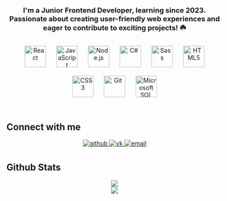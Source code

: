 
  

### <div align="center">I'm a Junior Frontend Developer, learning since 2023. Passionate about creating user-friendly web experiences and eager to contribute to exciting projects! ☘️</div>  
  

<div align="center">  
  <a href="https://reactjs.org/" target="_blank"><img style="margin: 10px" src="https://profilinator.rishav.dev/skills-assets/react-original-wordmark.svg" alt="React" height="50" /></a>  
  <a href="https://www.javascript.com/" target="_blank"><img style="margin: 10px" src="https://profilinator.rishav.dev/skills-assets/javascript-original.svg" alt="JavaScript" height="50" /></a>  
  <a href="https://nodejs.org/" target="_blank"><img style="margin: 10px" src="https://profilinator.rishav.dev/skills-assets/nodejs-original-wordmark.svg" alt="Node.js" height="50" /></a>  
  <a href="https://docs.microsoft.com/en-us/dotnet/csharp/" target="_blank"><img style="margin: 10px" src="https://profilinator.rishav.dev/skills-assets/csharp-original.svg" alt="C#" height="50" /></a>  
  <a href="https://sass-lang.com/" target="_blank"><img style="margin: 10px" src="https://profilinator.rishav.dev/skills-assets/sass-original.svg" alt="Sass" height="50" /></a>  
  <a href="https://en.wikipedia.org/wiki/HTML5" target="_blank"><img style="margin: 10px" src="https://profilinator.rishav.dev/skills-assets/html5-original-wordmark.svg" alt="HTML5" height="50" /></a>  
  <a href="https://www.w3schools.com/css/" target="_blank"><img style="margin: 10px" src="https://profilinator.rishav.dev/skills-assets/css3-original-wordmark.svg" alt="CSS3" height="50" /></a>  
  <a href="https://github.com/" target="_blank"><img style="margin: 10px" src="https://profilinator.rishav.dev/skills-assets/git-scm-icon.svg" alt="Git" height="50" /></a>  
  <a href="https://www.microsoft.com/en-us/sql-server" target="_blank"><img style="margin: 10px" src="https://profilinator.rishav.dev/skills-assets/sql-server-original-wordmark.svg" alt="Microsoft SQL Server" height="50" /></a>  
</div>

<br/>  

## Connect with me  
<div align="center">
<a href="https://github.com/hell077" target="_blank">
<img src=https://img.shields.io/badge/github-%2324292e.svg?&style=for-the-badge&logo=github&logoColor=white alt=github style="margin-bottom: 5px;" />
</a>  
<a href="https://vk.com/imfine_ok" target="_blank">
<img src=https://img.shields.io/badge/VK-%233498db.svg?&style=for-the-badge&logo=vk&logoColor=white alt=vk style="margin-bottom: 5px;" />
</a>  
<a href="mailto:gdhald4@gmail.com" target="_blank">
<img src="https://img.shields.io/badge/Email-%230077B5.svg?&style=for-the-badge&logo=Microsoft-Outlook&logoColor=white" alt="email" style="margin-bottom: 5px;" />
</a>
</div>



## Github Stats  
<div align="center"><img src="https://github-readme-stats.vercel.app/api?username=hell077&show_icons=true&count_private=true&hide_border=true" align="center" /></div>  

<div align="center"><img src="https://github-readme-stats.vercel.app/api/top-langs/?username=hell077&hide_border=true&layout=compact" align="center" /></div>
<br />


